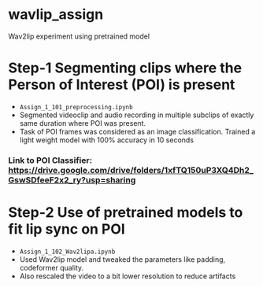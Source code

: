# wavlip_assign
Wav2lip experiment using pretrained model

# Step-1 Segmenting clips where the Person of Interest (POI) is present
- `Assign_1_101_preprocessing.ipynb`
- Segmented videoclip and audio recording in multiple subclips of exactly same duration where POI was present. 
- Task of POI frames was considered as an image classification. Trained a light weight model with 100% accuracy in 10 seconds
### Link to POI Classifier: https://drive.google.com/drive/folders/1xfTQ150uP3XQ4Dh2_GswSDfeeF2x2_ry?usp=sharing

# Step-2 Use of pretrained models to fit lip sync on POI
- `Assign_1_102_Wav2lipa.ipynb`
- Used Wav2lip model and tweaked the parameters like padding, codeformer quality. 
- Also  rescaled the video to a bit lower resolution to reduce artifacts


